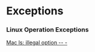 # Exceptions

### Linux Operation Exceptions
[Mac ls: illegal option -- -](https://github.com/symi210/study/blob/master/exceptions/exp-linux-ls-illegal-option.md)
